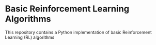 # Basic Reinforcement Learning Algorithms

This repository contains a Python implementation of basic Reinforcement Learning (RL) algorithms
